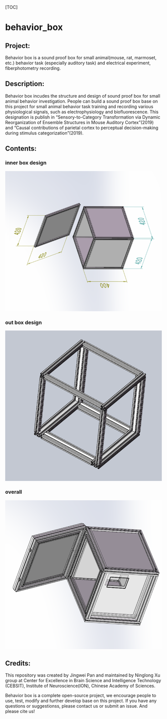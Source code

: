 [TOC]
# behavior_box
## Project:
Behavior box is a sound proof box for small animal(mouse, rat, marmoset, etc.) behavior task (especially auditory task) and electrical experiment, fiberphotometry recording.

## Description:
Behavior box incudes the structure and design of sound proof box for small animal behavior investigation. People can build a sound proof box base on this project for small animal behavior task training and recording  various physiological signals, such as electrophysiology and biofluorescence. This designation is publish in “Sensory-to-Category Transformation via Dynamic Reorganization of Ensemble Structures in Mouse Auditory Cortex”(2019) and “Causal contributions of parietal cortex to perceptual decision-making during stimulus categorization”(2019). 


## Contents:
### inner box design
![/README/innerBox.png](./README/innerBox.png)

### out box design
![/README/outBox.png](./README/outBox.png)

### overall
![/README/overall.png](./README/overall.png)

## Credits:
This repository was created by Jingwei Pan and maintained by Ninglong Xu group at Center for Excellence in Brain Science and Intelligence Technology (CEBSIT), Institute of Neuroscience(ION), Chinese Academy of Sciences. 

Behavior box is a complete open-source project, we encourage people to use, test, modify and further develop base on this project. If you have any questions or suggestionss, please contact us or submit an issue. And please cite us!
